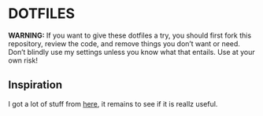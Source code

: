 
# DOTFILES #

**WARNING:** If you want to give these dotfiles a try, you should first fork
this repository, review the code, and remove things you don’t want or need.
Don’t blindly use my settings unless you know what that entails. Use at your
own risk!

## Inspiration ##

I   got   a    lot   of    stuff   from
[here](https://github.com/cowboy/dotfiles), it  remains to see if  it is reallz
useful.

